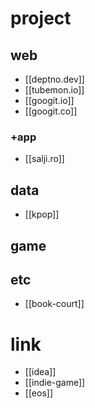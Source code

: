 # project

## web
- [[deptno.dev]]
- [[tubemon.io]]
- [[googit.io]]
- [[googit.co]]

### +app
- [[salji.ro]]

## data
- [[kpop]]

## game

## etc
- [[book-court]]

# link
- [[idea]]
- [[indie-game]]
- [[eos]]
